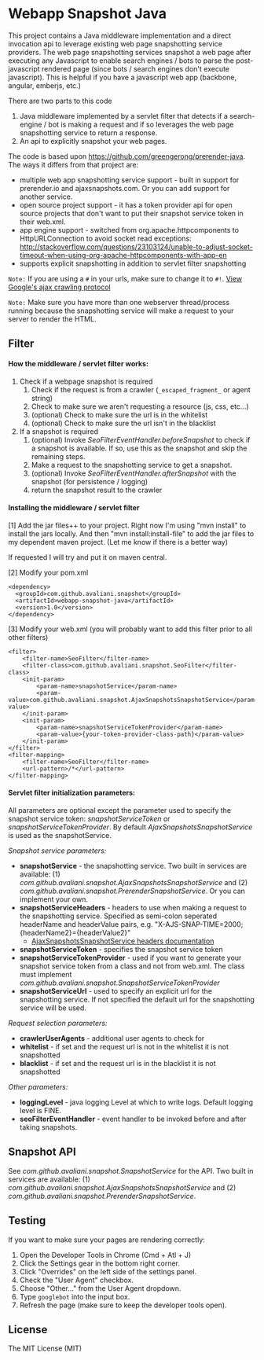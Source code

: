 Webapp Snapshot Java
===========================

This project contains a Java middleware implementation and a direct invocation api to leverage existing web page snapshotting service providers. The web page snapshotting services snapshot a web page after executing any Javascript to enable search engines / bots to parse the post-javascript rendered page (since bots / search engines don't execute javascript). This is helpful if you have a javascript web app (backbone, angular, emberjs, etc.)

There are two parts to this code

1. Java middleware implemented by a servlet filter that detects if a search-engine / bot is making a request and if so leverages the web page snapshotting service to return a response.
2. An api to explicitly snapshot your web pages.

The code is based upon https://github.com/greengerong/prerender-java. The ways it differs from that project are:

* multiple web app snapshotting service support - built in support for prerender.io and ajaxsnapshots.com. Or you can add support for another service.
* open source project support - it has a token provider api for open source projects that don't want to put their snapshot service token in their web.xml.
* app engine support - switched from org.apache.httpcomponents to HttpURLConnection to avoid socket read exceptions: http://stackoverflow.com/questions/23103124/unable-to-adjust-socket-timeout-when-using-org-apache-httpcomponents-with-app-en
* supports explicit snapshotting in addition to servlet filter snapshotting


`Note:` If you are using a `#` in your urls, make sure to change it to `#!`. [View Google's ajax crawling protocol](https://developers.google.com/webmasters/ajax-crawling/docs/getting-started)

`Note:` Make sure you have more than one webserver thread/process running because the snapshotting service will make a request to your server to render the HTML.

## Filter

#### How the middleware / servlet filter works:

1. Check if a webpage snapshot is required
	1. Check if the request is from a crawler (`_escaped_fragment_` or agent string)
	2. Check to make sure we aren't requesting a resource (js, css, etc...)
	3. (optional) Check to make sure the url is in the whitelist
	4. (optional) Check to make sure the url isn't in the blacklist
2. If a snapshot is required
	1. (optional) Invoke *SeoFilterEventHandler.beforeSnapshot* to check if a snapshot is available. If so, use this as the snapshot and skip the remaining steps.
	2. Make a request to the snapshotting service to get a snapshot.
	3. (optional) Invoke *SeoFilterEventHandler.afterSnapshot* with the snapshot (for persistence / logging)
	4. return the snapshot result to the crawler


#### Installing the middleware / servlet filter 

[1] Add the jar files++ to your project. Right now I'm using "mvn install" to install the jars locally. And then "mvn install:install-file" to add the jar files to my dependent maven project. (Let me know if there is a better way)

If requested I will try and put it on maven central.

[2] Modify your pom.xml

    <dependency>
      <groupId>com.github.avaliani.snapshot</groupId>
      <artifactId>webapp-snapshot-java</artifactId>
      <version>1.0</version>
    </dependency>

[3] Modify your web.xml (you will probably want to add this filter prior to all other filters)

    <filter>
        <filter-name>SeoFilter</filter-name>
        <filter-class>com.github.avaliani.snapshot.SeoFilter</filter-class>
        <init-param>
            <param-name>snapshotService</param-name>
            <param-value>com.github.avaliani.snapshot.AjaxSnapshotsSnapshotService</param-value>
        </init-param>
        <init-param>
            <param-name>snapshotServiceTokenProvider</param-name>
            <param-value>{your-token-provider-class-path}</param-value>
        </init-param>
    </filter>
    <filter-mapping>
        <filter-name>SeoFilter</filter-name>
        <url-pattern>/*</url-pattern>
    </filter-mapping>

#### Servlet filter initialization parameters:

All parameters are optional except the parameter used to specify the snapshot service token: *snapshotServiceToken* or *snapshotServiceTokenProvider*. By default *AjaxSnapshotsSnapshotService* is used as the snapshotService.

*Snapshot service parameters:*

* **snapshotService** - the snapshotting service. Two built in services are available: (1) *com.github.avaliani.snapshot.AjaxSnapshotsSnapshotService* and (2) *com.github.avaliani.snapshot.PrerenderSnapshotService*. Or you can implement your own.
* **snapshotServiceHeaders** - headers to use when making a request to the snapshotting service. Specified as semi-colon seperated headerName and headerValue pairs, e.g. "X-AJS-SNAP-TIME=2000;{headerName2}={headerValue2}"
	* [AjaxSnapshotsSnapshotService headers documentation](https://ajaxsnapshots.com/apidocs)
* **snapshotServiceToken** - specifies the snapshot service token
* **snapshotServiceTokenProvider** - used if you want to generate your snapshot service token from a class and not from web.xml. The class must implement *com.github.avaliani.snapshot.SnapshotServiceTokenProvider*
* **snapshotServiceUrl** - used to specify an explicit url for the snapshotting service. If not specified the default url for the snapshotting service will be used.

*Request selection parameters:*

* **crawlerUserAgents** - additional user agents to check for
* **whitelist** - if set and the request url is not in the whitelist it is not snapshotted
* **blacklist** - if set and the request url is in the blacklist it is not snapshotted

*Other parameters:*

* **loggingLevel** - java logging Level at which to write logs. Default logging level is FINE.
* **seoFilterEventHandler** - event handler to be invoked before and after taking snapshots.

## Snapshot API

See *com.github.avaliani.snapshot.SnapshotService* for the API. Two built in services are available: (1) *com.github.avaliani.snapshot.AjaxSnapshotsSnapshotService* and (2) *com.github.avaliani.snapshot.PrerenderSnapshotService*. 


## Testing

If you want to make sure your pages are rendering correctly:

1. Open the Developer Tools in Chrome (Cmd + Atl + J)
2. Click the Settings gear in the bottom right corner.
3. Click "Overrides" on the left side of the settings panel.
4. Check the "User Agent" checkbox.
6. Choose "Other..." from the User Agent dropdown.
7. Type `googlebot` into the input box.
8. Refresh the page (make sure to keep the developer tools open).

## License

The MIT License (MIT)
